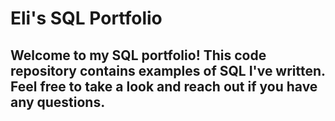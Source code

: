 # Eli's SQL Portfolio
## Welcome to my SQL portfolio! This code repository contains examples of SQL I've written. Feel free to take a look and reach out if you have any questions.
